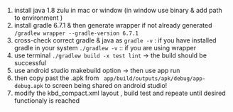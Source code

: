 1. install java 1.8 zulu in mac or window (in window use binary & add path to environment
)
2. install gradle 6.7.1 & then generate wrapper if not already generated `/gradlew wrapper --gradle-version 6.7.1`
3. cross-check correct gradle & java as
    `gradle -v` : if you have installed gradle in your system
    `./gradlew -v` :: if you are using wrapper
4. use terminal `./gradlew build -x test lint` -> the build should be successful
5. use android studio makebuild option -> then use app run
6. then copy past the .apk from ` app/build/outputs/apk/debug/app-debug.apk` to screen being shared on android studio!
7. modify the kbd_compact.xml layout , build test and repeate until desired functionaly is reached